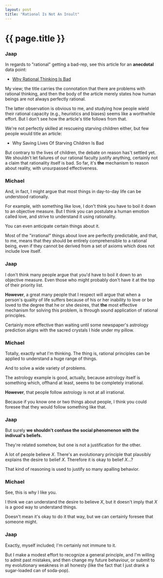 ```yaml
---
layout: post
title: "Rational Is Not An Insult"
---
```


# {{ page.title }}


### Jaap
In regards to "rational" getting a bad-rep, see this article for an **anecdotal**
data point:

 * [Why Rational Thinking Is Bad](http://www.huffingtonpost.com/srinivasan-pillay/why-rational-thinking-is_b_183082.html)

My view; the title carries the connotation that there are problems with rational
thinking, and then the body of the article merely states how human beings are not
always perfectly rational.

The latter observation is obvious to me, and studying how people wield their rational
capacity (e.g., heuristics and biases) seems like a worthwhile effort. But I don't
see how the article's title follows from that.

We're not perfectly skilled at rescueing starving children either, but few people would
title an article:

 * Why Saving Lives Of Starving Children Is Bad

But contrary to the lives of children, the debate on reason has't settled yet. We shouldn't let failures of 
our rational faculty justify anything, certainly not a claim that rationality itself is bad. So far, it's **the** 
mechanism to reason about reality, with unsurpassed effectiveness.

### Michael
And, in fact, I might argue that most things in day-to-day life can be understood
rationally.

For example, with something like love, I don't think you have to boil it down to
an objective measure. But I think you can postulate a human emotion called love, and
strive to understand it using rationality.

You can even anticipate certain things about it.

Most of the "irrational" things about love are perfectly predictable, and that,
to me, means that they should be entirely comprehensible to a rational being, even
if they cannot be derived from a set of axioms which does not include love itself.

### Jaap

I don't think many people argue that you'd have to boil it down to an objective measure. Even
those who might probably don't have it at the top of their priority list.

**However**, a great many people that I respect will argue that when a person's quality of
life suffers because of his or her inability to love or be loved to the degree that
he or she desires, that **the** most effective mechanism for solving this problem,
is through sound application of rational principles.

Certainly more effective than waiting until some newspaper's astrology prediction
aligns with the sacred crystals I hide under my pillow.

### Michael
Totally, exactly what I'm thinking. The thing is, rational principles can be applied to understand
a huge range of things.

And to solve a wide variety of problems.

The astrology example is good, actually, because astrology itself is something which,
offhand at least, seems to be completely irrational.

**However**, that people follow astrology is not at all irrational.

Because if you know one or two things about people, I think you could foresee that
they would follow something like that.

### Jaap
But surely **we shouldn't confuse the social phenomenon with the indivual's beliefs.**

They're related somehow, but one is not a justification for the other.

A lot of people believe *X*. There's an evolutionary principle that plausibly 
explains the desire to belief *X*. Therefore it is okay to belief *X*...?

That kind of reasoning is used to justify so many apalling behavior.

### Michael
See, this is why I like you.

I think we can understand the desire to believe *X*, but it doesn't imply that *X* is
a good way to understand things.

Doesn't mean it's okay to do it that way, but we can certainly foresee that someone
might.

### Jaap
Exactly, myself included; I'm certainly not immune to it.

But I make a modest effort to recognize a general principle, and I'm willing to admit
past mistakes, and then change my future behaviour, or submit to my evolutionary
weakness in all honesty (like the fact that I just drank a sugar-loaded can of soda-pop).
